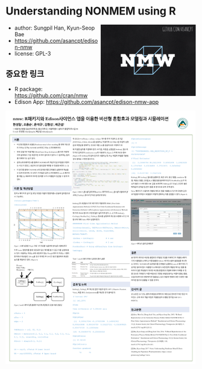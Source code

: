 Understanding NONMEM using R
====================

[<img src="cover.jpg" style="max-width:50%;float:right;" />](https://github.com/asancpt/edison-nmw)

-   author: Sungpil Han, Kyun-Seop Bae
-   <https://github.com/asancpt/edison-nmw>
-   license: GPL-3

## 중요한 링크

- R package: <https://github.com/cran/nmw>
- Edison App: <https://github.com/asancpt/edison-nmw-app>

[<img src="./docs-poster/poster-edison-2018.png" style="max-width:100%" />](docs-poster/poster-edison-2018.png)

